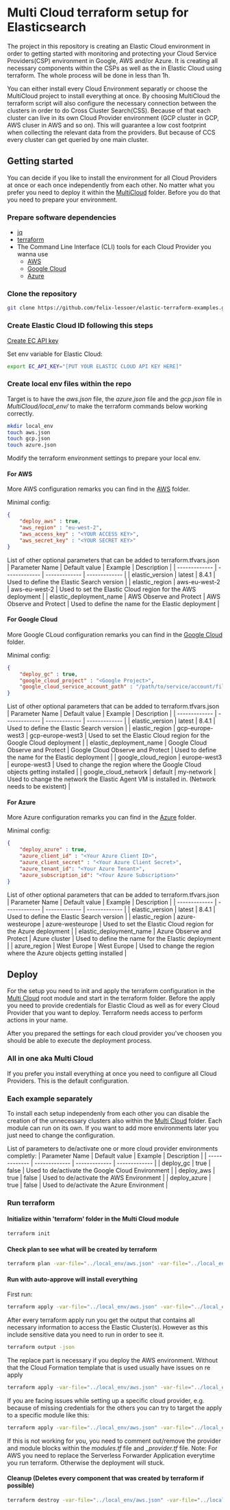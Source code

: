 # Multi Cloud terraform setup for Elasticsearch

The project in this repository is creating an Elastic Cloud environment in order to getting started with monitoring and protecting your Cloud Service Providers(CSP) environment in Google, AWS and/or Azure. It is creating all necessary components within the CSPs as well as the in Elastic Cloud using terraform. The whole process will be done in less than 1h. 

You can either install every Cloud Environment separatly or choose the MultiCloud project to install everything at once. By choosing MultiCloud the terraform script will also configure the necessary connection between the clusters in order to do Cross Cluster Search(CSS). Because of that each cluster can live in its own Cloud Provider environment (GCP cluster in GCP, AWS cluser in AWS and so on). This will guarantee a low cost footprint when collecting the relevant data from the providers. But because of CCS every cluster can get queried by one main cluster. 

## Getting started

You can decide if you like to install the environment for all Cloud Providers at once or each once independently from each other. No matter what you prefer you need to deploy it within the [MultiCloud](MultiCloud) folder. Before you do that you need to prepare your environment.

### Prepare software dependencies

- [jq](https://stedolan.github.io/jq/download/)
- [terraform](https://www.terraform.io/downloads)
- The Command Line Interface (CLI) tools for each Cloud Provider you wanna use
	- [AWS](https://docs.aws.amazon.com/cli/latest/userguide/getting-started-install.html)
	- [Google Cloud](https://cloud.google.com/sdk/docs/install)
	- [Azure](https://learn.microsoft.com/en-us/cli/azure/install-azure-cli)

### Clone the repository

```bash
git clone https://github.com/felix-lessoer/elastic-terraform-examples.git
```

### Create Elastic Cloud ID following this steps

[Create EC API key](https://registry.terraform.io/providers/elastic/ec/latest/docs#api-key-authentication-recommended)

Set env variable for Elastic Cloud:

```bash
export EC_API_KEY="[PUT YOUR ELASTIC CLOUD API KEY HERE]"
```

### Create local env files within the repo

Target is to have the *aws.json* file, the *azure.json* file and the *gcp.json* file in *<Repo root>MultiCloud/local_env/* to make the terraform commands below working correctly. 
```bash
mkdir local_env
touch aws.json
touch gcp.json
touch azure.json
```

Modify the terraform environment settings to prepare your local env.

#### For AWS
More AWS configuration remarks you can find in the [AWS](../AWS) folder.

Minimal config:
```json
{
    "deploy_aws" : true,
	"aws_region" : "eu-west-2",	 
	"aws_access_key" : "<YOUR ACCESS KEY>",
	"aws_secret_key" : "<YOUR SECRET KEY>"
}
```

List of other optional parameters that can be added to terraform.tfvars.json 
| Parameter Name  | Default value | Example | Description |
| ------------- | ------------- | ------------- | ------------- |
| elastic_version  | latest  | 8.4.1  | Used to define the Elastic Search version  |
| elastic_region  | aws-eu-west-2  | aws-eu-west-2  | Used to set the Elastic Cloud region for the AWS deployment  |
| elastic_deployment_name  | AWS Observe and Protect  | AWS Observe and Protect  | Used to define the name for the Elastic deployment  |

#### For Google Cloud
More Google CLoud configuration remarks you can find in the [Google Cloud](../GoogleCloud) folder.

Minimal config:
```json
{
    "deploy_gc" : true,
	"google_cloud_project" : "<Google Project>",
	"google_cloud_service_account_path" : "/path/to/service/account/file"
}
```

List of other optional parameters that can be added to terraform.tfvars.json 
| Parameter Name  | Default value | Example | Description |
| ------------- | ------------- | ------------- | ------------- |
| elastic_version  | latest  | 8.4.1  | Used to define the Elastic Search version  |
| elastic_region  | gcp-europe-west3  | gcp-europe-west3  | Used to set the Elastic Cloud region for the Google Cloud deployment  |
| elastic_deployment_name  | Google Cloud Observe and Protect  | Google Cloud Observe and Protect  | Used to define the name for the Elastic deployment  |
| google_cloud_region  | europe-west3  | europe-west3  | Used to change the region where the Google Cloud objects getting installed  |
| google_cloud_network  | default | my-network  | Used to change the network the Elastic Agent VM is installed in. (Network needs to be existent)  |

#### For Azure
More Azure configuration remarks you can find in the [Azure](../Azure) folder.

Minimal config:
```json
{
    "deploy_azure" : true,
	"azure_client_id" : "<Your Azure Client ID>",
	"azure_client_secret" : "<Your Azure Client Secret>",
    "azure_tenant_id": "<Your Azure Tenant>",
    "azure_subscription_id": "<Your Azure Subscription>"
}
```

List of other optional parameters that can be added to terraform.tfvars.json 
| Parameter Name  | Default value | Example | Description |
| ------------- | ------------- | ------------- | ------------- |
| elastic_version  | latest  | 8.4.1  | Used to define the Elastic Search version  |
| elastic_region  | azure-westeurope  | azure-westeurope  | Used to set the Elastic Cloud region for the Azure deployment  |
| elastic_deployment_name  | Azure Observe and Protect  | Azure cluster  | Used to define the name for the Elastic deployment  |
| azure_region  | West Europe  | West Europe  | Used to change the region where the Azure objects getting installed  |


## Deploy

For the  setup you need to init and apply the terraform configuration in the [Multi Cloud](MultiCloud) root module and start in the terraform folder. Before the apply you need to provide credentials for Elastic Cloud as well as for every Cloud Provider that you want to deploy. Terraform needs access to perform actions in your name.

After you prepared the settings for each cloud provider you've choosen you should be able to execute the deployment process.

### All in one aka Multi Cloud

If you prefer you install everything at once you need to configure all Cloud Providers. This is the default configuration. 

### Each example separately

To install each setup independenly from each other you can disable the creation of the unnecessary clusters also within the [Multi Cloud](MultiCloud) folder. Each module can run on its own. 
If you want to add more environments later you just need to change the configuration.


List of parameters to de/activate one or more cloud provider environments completly:
| Parameter Name  | Default value | Example | Description |
| ------------- | ------------- | ------------- | ------------- |
| deploy_gc  | true  | false  | Used to de/activate the Google Cloud Environment  |
| deploy_aws  | true  | false  | Used to de/activate the AWS Environment   |
| deploy_azure  | true  | false  | Used to de/activate the Azure Environment   |

### Run terraform

#### Initialize within 'terraform' folder in the Multi Cloud module

```bash
terraform init
```

#### Check plan to see what will be created by terraform

```bash
terraform plan -var-file="../local_env/aws.json" -var-file="../local_env/gcp.json" -var-file="../local_env/azure.json"
```

#### Run with auto-approve will install everything

First run:
```bash
terraform apply -var-file="../local_env/aws.json" -var-file="../local_env/gcp.json" -var-file="../local_env/azure.json" -auto-approve
```

After every terraform apply run you get the output that contains all necessary information to access the Elastic Cluster(s).
However as this include sensitive data you need to run in order to see it.
```bash
terraform output -json
```
	
The replace part is necessary if you deploy the AWS environment. Without that the Cloud Formation template that is used usually have issues on re apply 
```bash
terraform apply -var-file="../local_env/aws.json" -var-file="../local_env/gcp.json" -var-file="../local_env/azure.json" -replace module.aws_environment[0].aws_serverlessapplicationrepository_cloudformation_stack.esf_cf_stack -auto-approve
```

If you are facing issues while setting up a specific cloud provider, e.g. because of missing credentials for the others you can try to target the apply to a specific module like this: 
```bash
terraform apply -var-file="../local_env/aws.json" -var-file="../local_env/gcp.json" -var-file="../local_env/azure.json" -target module.aws_environment[0] -replace aws_serverlessapplicationrepository_cloudformation_stack.esf_cf_stack -auto-approve
```
If this is not working for you, you need to comment out/remove the provider and module blocks within the *modules.tf* file and *<CSP-name>_provider.tf* file.
Note: For AWS you need to replace the Serverless Forwarder Application everytime you run terraform. Otherwise the deployment will stuck.
	

	
#### Cleanup (Deletes every component that was created by terraform if possible)

```bash
terraform destroy -var-file="../local_env/aws.json" -var-file="../local_env/gcp.json" -var-file="../local_env/azure.json" -auto-approve
```
